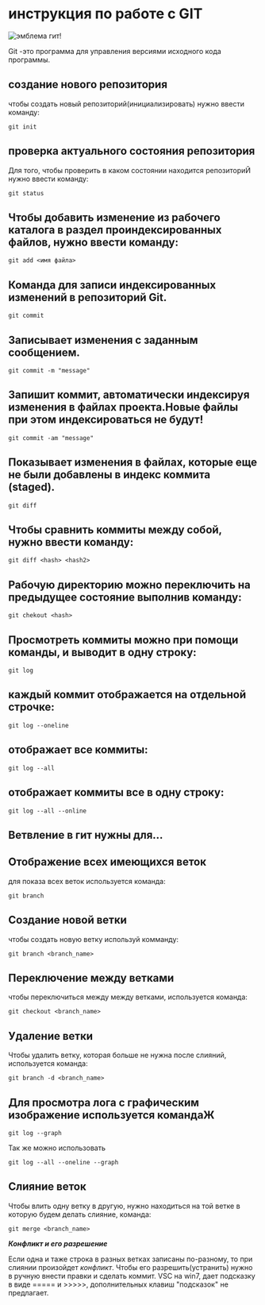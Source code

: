 # инструкция по работе с GIT

![эмблема гит!](git.jpg)

Git -это программа для управления версиями исходного кода программы.

## создание нового репозитория


чтобы создать новый репозиторий(инициализировать) нужно ввести команду: 
    
    git init


## проверка актуального состояния репозитория

Для того, чтобы проверить в каком состоянии находится репозиториЙ нужно ввести  команду:

    git status

## Чтобы добавить изменение из рабочего каталога в раздел проиндексированных файлов, нужно ввести команду:

    git add <имя файла>

## Команда для записи индексированных изменений в репозиторий Git. 

    git commit

## Записывает изменения с заданным сообщением.

    git commit -m "message"

## Запишит коммит, автоматически индексируя изменения в файлах проекта.Новые файлы при этом индексироваться не будут!

    git commit -am "message"

## Показывает изменения в файлах, которые еще не были добавлены в индекс коммита (staged).

    git diff

## Чтобы сравнить коммиты между собой, нужно ввести команду:

    git diff <hash> <hash2>

## Рабочую директорию можно переключить на предыдущее состояние выполнив команду:

    git chekout <hash>

## Просмотреть коммиты можно при помощи команды, и  выводит в одну строку:

    git log

## каждый коммит отображается на отдельной строчке:

    git log --oneline

## отображает все коммиты:

    git log --all

## отображает коммиты все в одну строку:

    git log --all --online

## Ветвление в гит нужны для...


## Отображение всех имеющихся веток

для показа всех веток используется команда:

    git branch
    
## Создание новой ветки

чтобы создать новую ветку используй комманду:

    git branch <branch_name>

## Переключение между ветками
чтобы переключиться между между ветками, используется команда:

    git checkout <branch_name>

    
## Удаление ветки

Чтобы удалить ветку, которая больше не нужна после слияний, используется команда:

    git branch -d <branch_name>

## Для просмотра лога с графическим изображение используется командаЖ

    git log --graph

Так же можно использовать 

    git log --all --oneline --graph

## Слияние веток

Чтобы влить одну ветку в другую, нужно находиться на той ветке в которую будем делать слияние, команда:

    git merge <branch_name>

**_Конфликт и его разрешение_**

Если одна и таже строка в разных ветках записаны по-разному, то при слиянии произойдет *конфликт*.
Чтобы его разрешить(устранить) нужно в ручную внести правки и сделать коммит. VSC на win7, дает подсказку в виде ===== и >>>>>, дополнительных клавиш "подсказок" не предлагает. 